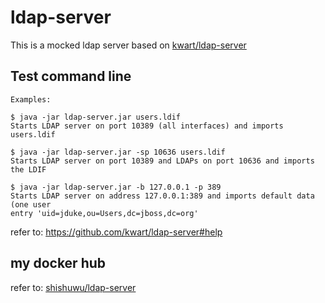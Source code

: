 # ldap-server

This is a mocked ldap server based on [kwart/ldap-server](https://github.com/kwart/ldap-server)



## Test command line

```
Examples:

$ java -jar ldap-server.jar users.ldif
Starts LDAP server on port 10389 (all interfaces) and imports users.ldif

$ java -jar ldap-server.jar -sp 10636 users.ldif
Starts LDAP server on port 10389 and LDAPs on port 10636 and imports the LDIF

$ java -jar ldap-server.jar -b 127.0.0.1 -p 389
Starts LDAP server on address 127.0.0.1:389 and imports default data (one user
entry 'uid=jduke,ou=Users,dc=jboss,dc=org'

```
refer to: https://github.com/kwart/ldap-server#help

## my docker hub
refer to: [shishuwu/ldap-server](https://hub.docker.com/repository/docker/shishuwu/ldap-server)


